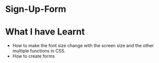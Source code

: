 # Sign-Up-Form

# What I have Learnt
* How to make the font size change with the screen size and the other multiple functions in CSS.
* How to create forms